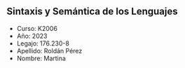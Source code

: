 ## Sintaxis y Semántica de los Lenguajes

- Curso: K2006
- Año: 2023
- Legajo: 176.230-8
- Apellido: Roldán Pérez
- Nombre: Martina
